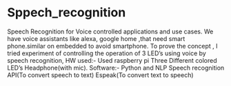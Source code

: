 # Sppech_recognition

Speech Recognition for Voice controlled applications and use cases.
We have voice assistants like alexa, google home ,that need smart phone.similar on embedded to avoid smartphone.
To prove the concept ,
I tried experiment of controlling the operation of 3 LED’s using voice by speech recognition,
HW used:-
  Used raspberry pi
  Three Different colored LED’s
  Headphone(with mic).
Software:-
  Python and NLP
  Speech recognition API(To convert speech to text)
  Espeak(To convert text to speech)
